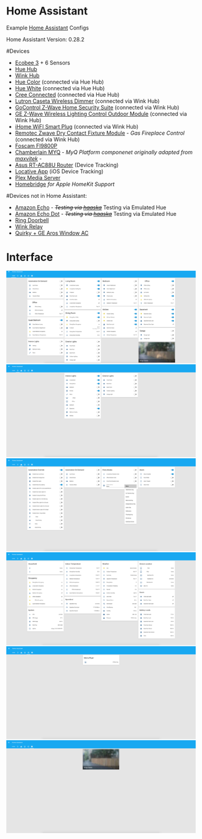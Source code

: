 # Home Assistant
Example [Home Assistant](https://home-assistant.io) Configs

Home Assistant Version: 0.28.2

#Devices

* [Ecobee 3](http://www.amazon.com/ecobee3-Smarter-Thermostat-Remote-Generation/dp/B00ZIRV39M/ref=sr_1_1?ie=UTF8&qid=1461377268&sr=8-1&keywords=ecobee3) + 6 Sensors
* [Hue Hub](http://www.amazon.com/Philips-458489-Hue-Bridge-Frustration/dp/B014H2P42K/ref=sr_1_1?ie=UTF8&qid=1461377320&sr=8-1&keywords=hue+hub)
* [Wink Hub](http://www.amazon.com/Wink-PWHUB-WH17-Connected-Home-Hub/dp/B00PV6GAI4/ref=sr_1_1?ie=UTF8&qid=1461377299&sr=8-1&keywords=wink+hub)
* [Hue Color](http://www.amazon.com/Philips-456186-Ambiance-Extension-Generation/dp/B014H2OZJS/ref=sr_1_1?ie=UTF8&qid=1461377356&sr=8-1&keywords=hue+color) (connected via Hue Hub)
* [Hue White](http://www.amazon.com/Philips-455295-White-Equivalent-Single/dp/B01C5C9ZLK/ref=sr_1_1?ie=UTF8&qid=1461377384&sr=8-1&keywords=hue+white) (connected via Hue Hub)
* [Cree Connected](http://www.amazon.com/dp/B01701DKVM/ref=twister_B017DJNMU0?_encoding=UTF8&psc=1) (connected via Hue Hub)
* [Lutron Caseta Wireless Dimmer](http://www.amazon.com/Lutron-PD-6WCL-WH-Caseta-Wireless-150-Watt/dp/B00KLAXFQA/ref=sr_1_4?s=hi&ie=UTF8&qid=1461376977&sr=1-4&keywords=caseta+wireless) (connected via Wink Hub)
* [GoControl Z-Wave Home Security Suite](http://www.amazon.com/GOCONTROL-WNK01-311KIT-Premium-Z-Wave-Security/dp/B00XUXYT6K/ref=sr_1_1?ie=UTF8&qid=1465167435&sr=8-1&keywords=go+control) (connected via Wink Hub)
* [GE Z-Wave Wireless Lighting Control Outdoor Module](https://www.amazon.com/GE-Wireless-Lighting-Control-Outdoor/dp/B0013V8K3O/ref=sr_1_1?ie=UTF8&qid=1466468235&sr=8-1&keywords=ge+outdoor+zwave) (connected via Wink Hub)
* [iHome WiFI Smart Plug](https://www.amazon.com/iHome-Smart-Apple-HomeKit-Amazon/dp/B010ACFEI0/ref=sr_1_1?ie=UTF8&qid=1467576017&sr=8-1&keywords=ihome+smart+plug) (connected via Wink Hub)
* [Remotec Zwave Dry Contact Fixture Module](https://www.amazon.com/gp/product/B00913ATFI/ref=oh_aui_detailpage_o00_s00?ie=UTF8&psc=1) - *Gas Fireplace Control* (connected via Wink Hub)
* [Foscam FI9800P](http://www.amazon.com/Wireless-Foscam-FI9800P-Waterproof-Detection/dp/B0173Z3NG2?ie=UTF8&psc=1&redirect=true&ref_=oh_aui_detailpage_o02_s01)
* [Chamberlain MYQ](http://www.amazon.com/Chamberlain-MYQ-G0201-MyQ-Garage-Controls-Smartphone/dp/B00EAD65UW) - *MyQ Platform componenet originally adapted from [maxvitek](https://github.com/home-assistant/home-assistant/pull/1961/commits/deaaf1687aee1d2050892ce4da7cf114aed5cd96#r67625639)* -
* [Asus RT-AC88U Router](http://www.amazon.com/Dual-Band-Wireless-AC3100-Gigabit-Router-RT-AC88U/dp/B016EWKQAQ?ie=UTF8&psc=1&redirect=true&ref_=oh_aui_search_detailpage) (Device Tracking)
* [Locative App](https://my.locative.io) (iOS Device Tracking)
* [Plex Media Server](https://plex.tv)
* [Homebridge](https://github.com/nfarina/homebridge) *for Apple HomeKit Support*

#Devices not in Home Assistant:

* [Amazon Echo](http://www.amazon.com/Amazon-SK705DI-Echo/dp/B00X4WHP5E/ref=sr_1_1?ie=UTF8&qid=1461377119&sr=8-1&keywords=amazon+echo) - ~~*Testing via [haaska](https://github.com/auchter/haaska)*~~ Testing via Emulated Hue
* [Amazon Echo Dot](http://www.amazon.com/b/?node=14047587011) - ~~*Testing via [haaska](https://github.com/auchter/haaska)*~~ Testing via Emulated Hue
* [Ring Doorbell](http://www.amazon.com/Ring-Wi-Fi-Enabled-Video-Doorbell/dp/B00TZAO9D0/ref=sr_1_4?ie=UTF8&qid=1461377085&sr=8-4&keywords=ring+doorbell)
* [Wink Relay](http://www.wink.com/products/wink-relay-touchscreen-controller/)
* [Quirky + GE Aros Window AC](http://www.amazon.com/Quirky-Aros-Smart-Window-Conditioner/dp/B00IDXGIAC?ie=UTF8&psc=1&redirect=true&ref_=oh_aui_detailpage_o03_s01)

# Interface
![UI](images/home-screenshot.jpg)
![UI](images/lights-screenshot.jpg)
![UI](images/automation-screenshot.jpg)
![UI](images/sensors-screenshot.jpg)
![UI](images/media-screenshot.jpg)
![UI](images/camera-screenshot.jpg)





